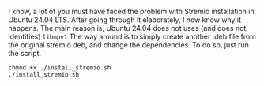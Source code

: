 I know, a lot of you must have faced the problem with Stremio installation in Ubuntu 24.04 LTS.
After going through it elaborately, I now know why it happens.
The main reason is, Ubuntu 24.04 does not uses (and does not identifies) ```libmpv1```
The way around is to simply create another .deb file from the original stremio deb, and change the dependencies. To do so, just run the script.

```
chmod +x ./install_stremio.sh
./install_stremio.sh
```